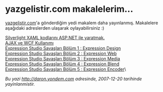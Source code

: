 # yazgelistir.com makalelerim...
[yazgelistir.com](http://www.yazgelistir.com/)'a gönderdiğim yedi
makalem daha yayınlanmış. Makalelere aşağıdaki adreslerden ulaşarak
oylayabilirsiniz :)

[Silverlight XAML kodlarını ASP.NET ile
yaratmak.](http://www.yazgelistir.com/Makaleler/1000001530.ygpx)\
 [AJAX ve WCF
Kullanımı](http://www.yazgelistir.com/Makaleler/1000001536.ygpx)\
 [Expression Studio Savaşları Bölüm 1 : Expression
Design](http://www.yazgelistir.com/Makaleler/1000001535.ygpx)\
 [Expression Studio Savaşları Bölüm 2 : Expression
Web](http://www.yazgelistir.com/Makaleler/1000001534.ygpx)\
 [Expression Studio Savaşları Bölüm 3 : Expression
Media](http://www.yazgelistir.com/Makaleler/1000001533.ygpx)\
 [Expression Studio Savaşları Bölüm 4 : Expression
Blend](http://www.yazgelistir.com/Makaleler/1000001532.ygpx)\
 [Expression Studio Savaşları Bölüm 5 : Expression
Encoder](http://www.yazgelistir.com/Makaleler/1000001531.ygpx)\



*Bu yazi http://daron.yondem.com adresinde, 2007-12-20 tarihinde yayinlanmistir.*

